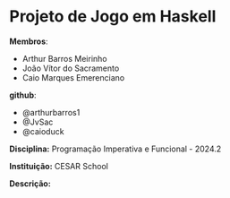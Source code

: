 # Projeto de Jogo em Haskell

**Membros**:

* Arthur Barros Meirinho 
* João Vítor do Sacramento
* Caio Marques Emerenciano

**github**:
* @arthurbarros1
* @JvSac
* @caioduck


**Disciplina:** Programação Imperativa e Funcional - 2024.2

**Instituição:** CESAR School

**Descrição:**

